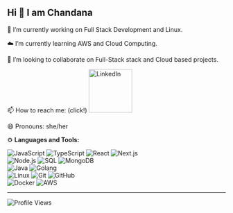 ## Hi 👋 I am Chandana

🔭 I’m currently working on Full Stack Development and Linux.

☁️ I’m currently learning AWS and Cloud Computing.

👯 I’m looking to collaborate on Full-Stack stack and Cloud based projects.

📫 How to reach me: (click!)
<a href="https://www.linkedin.com/in/chanduchandana/" target="_blank">
  <img src="https://img.shields.io/badge/LinkedIn-0077B5?style=flat&logo=linkedin&logoColor=white" alt="LinkedIn" width="100"/>
</a>
 

😄 Pronouns: she/her  


⚙️ **Languages and Tools:**  

![JavaScript](https://img.shields.io/badge/JavaScript-F7DF1E?style=for-the-badge&logo=javascript&logoColor=black) 
![TypeScript](https://img.shields.io/badge/TypeScript-3178C6?style=for-the-badge&logo=typescript&logoColor=white) 
![React](https://img.shields.io/badge/React-61DAFB?style=for-the-badge&logo=react&logoColor=black) 
![Next.js](https://img.shields.io/badge/Next.js-000000?style=for-the-badge&logo=nextdotjs&logoColor=white)  
![Node.js](https://img.shields.io/badge/Node.js-339933?style=for-the-badge&logo=node.js&logoColor=white) 
![SQL](https://img.shields.io/badge/SQL-4479A1?style=for-the-badge&logo=postgresql&logoColor=white) 
![MongoDB](https://img.shields.io/badge/MongoDB-47A248?style=for-the-badge&logo=mongodb&logoColor=white)  
![Java](https://img.shields.io/badge/Java-007396?style=for-the-badge&logo=java&logoColor=white) 
![Golang](https://img.shields.io/badge/Go-00ADD8?style=for-the-badge&logo=go&logoColor=white)  
![Linux](https://img.shields.io/badge/Linux-FCC624?style=for-the-badge&logo=linux&logoColor=black) 
![Git](https://img.shields.io/badge/Git-F05032?style=for-the-badge&logo=git&logoColor=white) 
![GitHub](https://img.shields.io/badge/GitHub-181717?style=for-the-badge&logo=github&logoColor=white)  
![Docker](https://img.shields.io/badge/Docker-2496ED?style=for-the-badge&logo=docker&logoColor=white) 
![AWS](https://img.shields.io/badge/AWS-232F3E?style=for-the-badge&logo=amazon-aws&logoColor=white)  

---


![Profile Views](https://komarev.com/ghpvc/?username=Chandana-0430&color=blue&style=flat&label=Profile+Views)  
